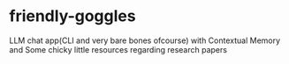 # friendly-goggles
LLM chat app(CLI and very bare bones ofcourse) with Contextual Memory and Some chicky little resources regarding research papers
